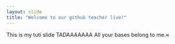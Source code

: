 ```yaml
---
layout: slide
title: "Welcome to our github teacher live!"
---
```

This is my tuti slide TADAAAAAAA
All your bases belong to me.≈
